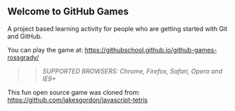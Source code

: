 ## Welcome to GitHub Games

A project based learning activity for people who are getting started with Git and GitHub.

You can play the game at: https://githubschool.github.io/github-games-rossgrady/

>> _*SUPPORTED BROWSERS*: Chrome, Firefox, Safari, Opera and IE9+_

This fun open source game was cloned from: https://github.com/jakesgordon/javascript-tetris
